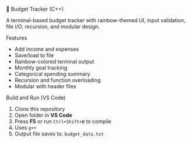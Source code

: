 🌈 Budget Tracker (C++)

A terminal-based budget tracker with rainbow-themed UI, input validation, file I/O, recursion, and modular design.

Features
- Add income and expenses
- Save/load to file
- Rainbow-colored terminal output
- Monthly goal tracking
- Categorical spending summary
- Recursion and function overloading
- Modular with header files

Build and Run (VS Code)

1. Clone this repository
2. Open folder in **VS Code**
3. Press **F5** or run `Ctrl+Shift+B` to compile
4. Uses `g++`
5. Output file saves to: `budget_data.txt`

